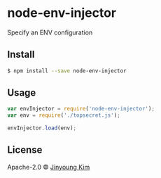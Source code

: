 # node-env-injector

Specify an ENV configuration

## Install

```sh
$ npm install --save node-env-injector
```

## Usage

```js
var envInjector = require('node-env-injector');
var env = require('./topsecret.js');

envInjector.load(env);
```

## License

Apache-2.0 © [Jinyoung Kim](https://github.com/jkiimm)

